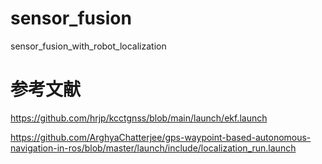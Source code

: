 # sensor_fusion
sensor_fusion_with_robot_localization

# 参考文献

https://github.com/hrjp/kcctgnss/blob/main/launch/ekf.launch

https://github.com/ArghyaChatterjee/gps-waypoint-based-autonomous-navigation-in-ros/blob/master/launch/include/localization_run.launch
